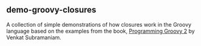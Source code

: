 ## demo-groovy-closures
A collection of simple demonstrations of how closures work in the Groovy language based on the examples from the book, [Programming Groovy 2](https://pragprog.com/book/vslg2/programming-groovy-2) by Venkat Subramaniam.